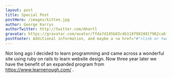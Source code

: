 ```yaml
---
layout: post
title: Special Post
postHero: /images/kitten.jpg
author: George Karrys
authorTwitter: http://twitter.com/mhartl
gravatar: https://gravatar.com/avatar/ffda7d145b83c4b118f982401f962ca6?s=150
postFooter: Additional information, and maybe a <a href="#">link or two</a>
---
```


Not long ago I decided to learn programming and came across a wonderful site using ruby on rails to learn website design. Now three year later we have the benefit of an expanded program from https://www.learnenough.com/ .
